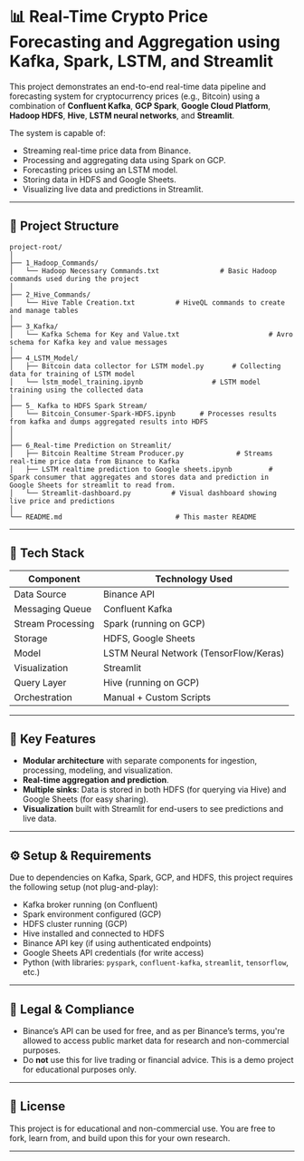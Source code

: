 # 📊 Real-Time Crypto Price Forecasting and Aggregation using Kafka, Spark, LSTM, and Streamlit

This project demonstrates an end-to-end real-time data pipeline and forecasting system for cryptocurrency prices (e.g., Bitcoin) using a combination of **Confluent Kafka**, **GCP Spark**, **Google Cloud Platform**, **Hadoop HDFS**, **Hive**, **LSTM neural networks**, and **Streamlit**.

The system is capable of:
- Streaming real-time price data from Binance.
- Processing and aggregating data using Spark on GCP.
- Forecasting prices using an LSTM model.
- Storing data in HDFS and Google Sheets.
- Visualizing live data and predictions in Streamlit.

---

## 📁 Project Structure

```
project-root/
│
├── 1_Hadoop_Commands/
│   └── Hadoop Necessary Commands.txt               # Basic Hadoop commands used during the project
│
├── 2_Hive_Commands/
│   └── Hive Table Creation.txt          # HiveQL commands to create and manage tables
│
├── 3_Kafka/
│   └── Kafka Schema for Key and Value.txt                      # Avro schema for Kafka key and value messages
│
├── 4_LSTM_Model/
│   ├── Bitcoin data collector for LSTM model.py       # Collecting data for training of LSTM model
│   └── lstm_model_training.ipynb                 # LSTM model training using the collected data
│
├── 5_ Kafka to HDFS Spark Stream/
│   └── Bitcoin_Consumer-Spark-HDFS.ipynb      # Processes results from kafka and dumps aggregated results into HDFS
│   
│
├── 6_Real-time Prediction on Streamlit/
│   ├── Bitcoin Realtime Stream Producer.py             # Streams real-time price data from Binance to Kafka
│   ├── LSTM realtime prediction to Google sheets.ipynb         # Spark consumer that aggregates and stores data and prediction in Google Sheets for streamlit to read from.
│   └── Streamlit-dashboard.py          # Visual dashboard showing live price and predictions
│
└── README.md                            # This master README
```

---

## 🚀 Tech Stack

| Component               | Technology Used                   |
|------------------------|-----------------------------------|
| Data Source            | Binance API                       |
| Messaging Queue        | Confluent Kafka                   |
| Stream Processing      | Spark (running on GCP)            |
| Storage                | HDFS, Google Sheets               |
| Model                  | LSTM Neural Network (TensorFlow/Keras) |
| Visualization          | Streamlit                         |
| Query Layer            | Hive (running on GCP)                              |
| Orchestration          | Manual + Custom Scripts           |

---

## 📌 Key Features

- **Modular architecture** with separate components for ingestion, processing, modeling, and visualization.
- **Real-time aggregation and prediction**.
- **Multiple sinks**: Data is stored in both HDFS (for querying via Hive) and Google Sheets (for easy sharing).
- **Visualization** built with Streamlit for end-users to see predictions and live data.

---

## ⚙️ Setup & Requirements

Due to dependencies on Kafka, Spark, GCP, and HDFS, this project requires the following setup (not plug-and-play):

- Kafka broker running (on Confluent)
- Spark environment configured (GCP)
- HDFS cluster running (GCP)
- Hive installed and connected to HDFS
- Binance API key (if using authenticated endpoints)
- Google Sheets API credentials (for write access)
- Python (with libraries: `pyspark`, `confluent-kafka`, `streamlit`, `tensorflow`, etc.)

---

## 🔐 Legal & Compliance

- Binance’s API can be used for free, and as per Binance’s terms, you're allowed to access public market data for research and non-commercial purposes.
- Do **not** use this for live trading or financial advice. This is a demo project for educational purposes only.

---

## 📎 License

This project is for educational and non-commercial use. You are free to fork, learn from, and build upon this for your own research.

---
